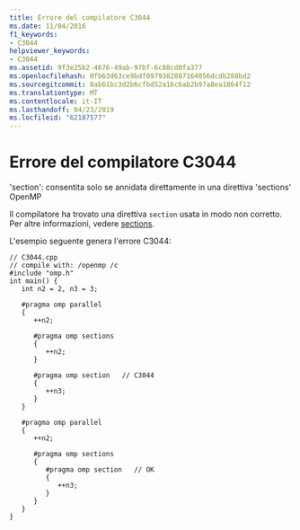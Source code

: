 ```yaml
---
title: Errore del compilatore C3044
ms.date: 11/04/2016
f1_keywords:
- C3044
helpviewer_keywords:
- C3044
ms.assetid: 9f3e25b2-4676-49ab-97bf-6c88cd0fa377
ms.openlocfilehash: 0fb63d63ce9bdf0979382887164056dcdb288bd2
ms.sourcegitcommit: 0ab61bc3d2b6cfbd52a16c6ab2b97a8ea1864f12
ms.translationtype: MT
ms.contentlocale: it-IT
ms.lasthandoff: 04/23/2019
ms.locfileid: "62187577"
---
```

# <a name="compiler-error-c3044"></a>Errore del compilatore C3044

'section': consentita solo se annidata direttamente in una direttiva 'sections' OpenMP

Il compilatore ha trovato una direttiva `section` usata in modo non corretto. Per altre informazioni, vedere [sections](../../parallel/openmp/reference/sections-openmp.md).

L'esempio seguente genera l'errore C3044:

```
// C3044.cpp
// compile with: /openmp /c
#include "omp.h"
int main() {
   int n2 = 2, n3 = 3;

   #pragma omp parallel
   {
      ++n2;

      #pragma omp sections
      {
         ++n2;
      }

      #pragma omp section   // C3044
      {
         ++n3;
      }
   }

   #pragma omp parallel
   {
      ++n2;

      #pragma omp sections
      {
         #pragma omp section   // OK
         {
            ++n3;
         }
      }
   }
}
```